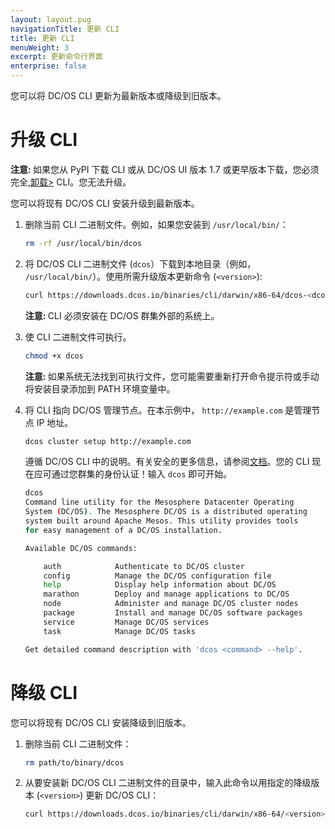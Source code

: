 ```yaml
---
layout: layout.pug
navigationTitle: 更新 CLI
title: 更新 CLI
menuWeight: 3
excerpt: 更新命令行界面
enterprise: false
---
```



您可以将 DC/OS CLI 更新为最新版本或降级到旧版本。

# <a name="upgrade"></a>升级 CLI

<p class="message--note"><strong>注意: </strong> 如果您从 PyPI 下载 CLI 或从 DC/OS UI 版本 1.7 或更早版本下载，您必须完全,<a href="/mesosphere/dcos/cn/1.11/cli/uninstall/">卸载></a> CLI。您无法升级。</p>

您可以将现有 DC/OS CLI 安装升级到最新版本。

1. 删除当前 CLI 二进制文件。例如，如果您安装到 `/usr/local/bin/`：

    ```bash
    rm -rf /usr/local/bin/dcos
    ```

1. 将 DC/OS CLI 二进制文件 (`dcos`）下载到本地目录（例如， `/usr/local/bin/`）。使用所需升级版本更新命令 (`<version>`):

    ```bash
    curl https://downloads.dcos.io/binaries/cli/darwin/x86-64/dcos-<dcos-version>/dcos
    ```

    <p class="message--note"><strong>注意: </strong> CLI 必须安装在 DC/OS 群集外部的系统上。</p>

1. 使 CLI 二进制文件可执行。

    ```bash
    chmod +x dcos
    ```

    <p class="message--note"><strong>注意: </strong> 如果系统无法找到可执行文件，您可能需要重新打开命令提示符或手动将安装目录添加到 PATH 环境变量中。</p>

1. 将 CLI 指向 DC/OS 管理节点。在本示例中， `http://example.com` 是管理节点 IP 地址。

    ```bash
    dcos cluster setup http://example.com
    ```

    遵循 DC/OS CLI 中的说明。有关安全的更多信息，请参阅[文档](/mesosphere/dcos/cn/1.11/security/)。您的 CLI 现在应可通过您群集的身份认证！输入 `dcos` 即可开始。

    ```bash
    dcos
    Command line utility for the Mesosphere Datacenter Operating
    System (DC/OS). The Mesosphere DC/OS is a distributed operating
    system built around Apache Mesos. This utility provides tools
    for easy management of a DC/OS installation.

    Available DC/OS commands:

        auth           	Authenticate to DC/OS cluster
        config         	Manage the DC/OS configuration file
        help           	Display help information about DC/OS
        marathon       	Deploy and manage applications to DC/OS
        node           	Administer and manage DC/OS cluster nodes
        package        	Install and manage DC/OS software packages
        service        	Manage DC/OS services
        task           	Manage DC/OS tasks

    Get detailed command description with 'dcos <command> --help'.
    ```

# <a name="downgrade"></a>降级 CLI

您可以将现有 DC/OS CLI 安装降级到旧版本。

1. 删除当前 CLI 二进制文件：

    ```bash
    rm path/to/binary/dcos
    ```

1. 从要安装新 DC/OS CLI 二进制文件的目录中，输入此命令以用指定的降级版本 (`<version>`) 更新 DC/OS CLI：

    ```bash
    curl https://downloads.dcos.io/binaries/cli/darwin/x86-64/<version>/dcos
    ```
